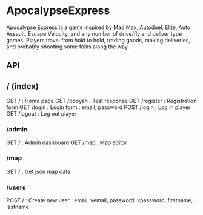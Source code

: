 # ApocalypseExpress

Apocalypse Express is a game inspired by Mad Max, Autoduel, Elite, Auto Assault, Escape Velocity, and any number of drive/fly and deliver type games. Players travel from hold to hold, trading goods, making deliveries, and probably shooting some folks along the way.

## API

## / (index)

GET / : Home page
GET /booyah : Test response
GET /register : Registration form
GET /login : Login form : email, password
POST /login : Log in player
GET /logout : Log out player

### /admin
GET / : Admin dashboard
GET /map : Map editor

### /map
GET / : Get json map data

### /users
POST / : Create new user : email, vemail, password, vpassword, firstname, lastname
